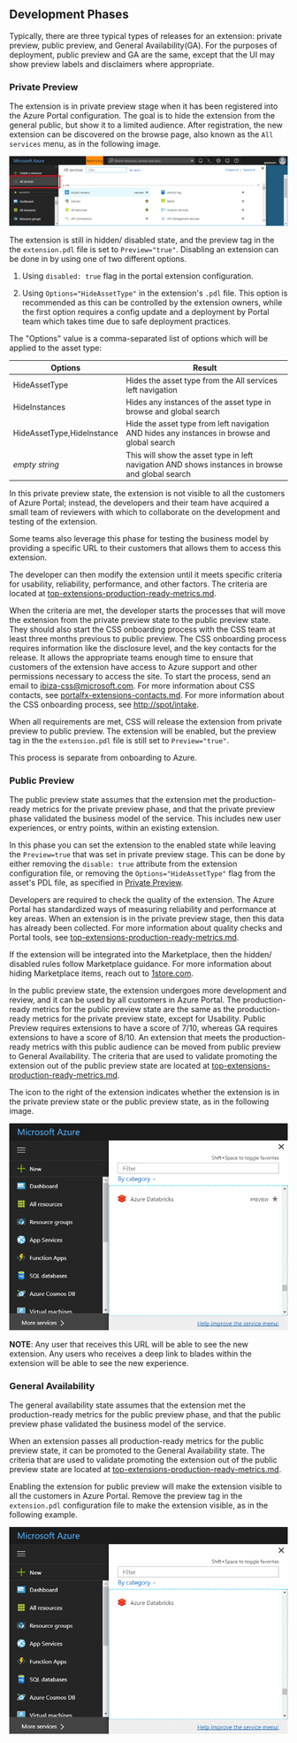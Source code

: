 
<a name="development-phases"></a>
## Development Phases

Typically, there are three typical types of releases for an extension: private preview, public preview, and General Availability(GA).  For the purposes of deployment, public preview and GA are the same, except that the UI may show preview labels and disclaimers where appropriate.

<a name="development-phases-private-preview"></a>
### Private Preview

The extension is in private preview stage when it has been registered into the Azure Portal configuration. The goal is to hide the extension from the general public, but show it to a limited audience. After registration, the new extension can be discovered on the browse page, also known as the `All services` menu, as in the following image.

![alt-text](../media/top-extensions-developmentPhases/browseMenu.png "Browse Menu")

The extension is still in hidden/ disabled state, and the preview tag in the the `extension.pdl` file is set to `Preview="true"`.  Disabling an extension can be done in by using one of two different options.

1. Using `disabled: true` flag in the portal extension configuration.

1. Using `Options="HideAssetType"` in the extension's `.pdl` file.  This option is recommended as this can be controlled by the extension owners, while the first option requires a config update and a deployment by Portal team which takes time due to safe deployment practices.

The "Options" value is a comma-separated list of options which will be applied to the asset type:

Options| Result
--- | ---
HideAssetType | Hides the asset type from the All services left navigation
HideInstances | Hides any instances of the asset type in browse and global search
HideAssetType,HideInstance | Hide the asset type from left navigation AND hides any instances in browse and global search
*empty string* | This will show the asset type in left navigation AND shows instances in browse and global search

In this private preview state, the extension is not visible to all the customers of Azure Portal; instead, the developers and their team have acquired a small team of reviewers with which to collaborate on the development and testing of the extension.

<!--Determine whether this URL is above and beyond any standard private preview access. -->
Some teams also leverage this phase for testing the business model by providing a specific URL to their customers that allows them to access this extension.

The developer can then modify the extension until it meets specific criteria for usability, reliability, performance, and other factors. The criteria are located at [top-extensions-production-ready-metrics.md](top-extensions-production-ready-metrics.md).

When the criteria are met, the developer starts the processes that will move the extension from the private preview state to the public preview state. They should also start the CSS onboarding process with the CSS team at least three months previous to public preview. The CSS onboarding process requires information like the disclosure level, and the key contacts for the release. It allows the appropriate teams enough time to ensure that customers of the extension have access to Azure support and other permissions necessary to access the site.  To start the process, send an email to <a href="mailto:ibiza-css@microsoft.com?subject=Move extension from private preview to public preview&body=My team would like to continue the CSS onboarding process by moving the extension from private preview to public preview.">ibiza-css@microsoft.com</a>. For more information about CSS contacts, see [portalfx-extensions-contacts.md](portalfx-extensions-contacts.md). For more information about the CSS onboarding process, see [http://spot/intake](http://spot/intake).

When all requirements are met, CSS will release the extension from private preview to public preview. The extension will be enabled, but the preview tag in the the `extension.pdl` file is still set to `Preview="true"`.

This process is separate from onboarding to Azure.

<a name="development-phases-public-preview"></a>
### Public Preview

The public preview state assumes that the extension met the production-ready metrics for the private preview phase, and that the private preview phase validated the business model of the service. This includes new user experiences, or entry points, within an existing extension.

In this phase you can set the extension to the enabled state while leaving the `Preview=true` that was set in private preview stage. This can be done by either removing the `disable: true` attribute from the extension configuration file, or removing the `Options="HideAssetType"` flag from the asset's PDL file, as specified in [Private Preview](#private-preview).

Developers are required to check the quality of the extension. The Azure Portal has standardized ways of measuring reliability and performance at key areas. When an extension is in the  private preview stage, then this data has already been collected.  For more information about quality checks and Portal tools, see [top-extensions-production-ready-metrics.md](top-extensions-production-ready-metrics.md).

If the extension will be integrated into the Marketplace, then the hidden/ disabled rules follow Marketplace guidance. For more information about hiding Marketplace items, reach out to  <a href="mailto:1store@microsoft.com?subject=Marketplace Onboarding Request&body=Hello, I would like to onboard the attached package to the production environment. The .azkpg package is named <packageName>. ">1store.com</a>.

In the public preview state, the extension undergoes more development and review, and it can be used by all customers in Azure Portal.  The production-ready metrics for the public preview state are the same as the production-ready metrics for the private preview state, except for Usability. Public Preview requires extensions to have a score of 7/10, whereas GA requires extensions to have a score of 8/10.  An extension that meets the production-ready metrics with this public audience can be moved from public preview to General Availability. The criteria that are used to validate promoting the extension out of the public preview state are located at [top-extensions-production-ready-metrics.md](top-extensions-production-ready-metrics.md).

The icon to the right of the extension indicates whether the extension is in the private preview state or the public preview state, as in the following image.

 ![alt-text](../media/top-extensions-developmentPhases/previewMode.png "Private Preview State")

**NOTE**: Any user that receives this URL will be able to see the new extension. Any users who receives a deep link to blades within the extension will be able to see the new experience.

<a name="development-phases-general-availability"></a>
### General Availability

The general availability state assumes that the extension met the production-ready metrics for the public preview phase, and that the public  preview phase validated the business model of the service.

When an extension passes all production-ready metrics for the public preview state, it can be promoted to the General Availability state. The criteria that are used to validate promoting the extension out of the public preview state are located at [top-extensions-production-ready-metrics.md](top-extensions-production-ready-metrics.md).

<!-- the `extension.pdl` file is not the JSON file. -->

 Enabling the extension for public preview will make the extension visible to all the customers in Azure Portal. Remove the preview tag in the `extension.pdl` configuration file to make the extension visible, as in the following example.

![alt-text](../media/top-extensions-developmentPhases/GAMode.png "General Availability")